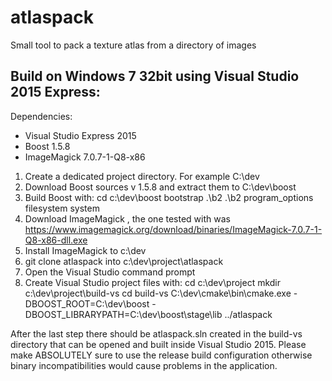 # atlaspack
Small tool to pack a texture atlas from a directory of images

Build on Windows 7 32bit using Visual Studio 2015 Express:
--------------------------------------------------------------------

Dependencies:
- Visual Studio Express 2015
- Boost 1.5.8
- ImageMagick 7.0.7-1-Q8-x86

1. Create a dedicated project directory. For example C:\dev
2. Download Boost sources v 1.5.8 and extract them to C:\dev\boost
3. Build Boost with:
   cd c:\dev\boost
   bootstrap
   .\b2
   .\b2 program_options filesystem system
4. Download ImageMagick , the one tested with was https://www.imagemagick.org/download/binaries/ImageMagick-7.0.7-1-Q8-x86-dll.exe
5. Install ImageMagick to c:\dev
6. git clone atlaspack into c:\dev\project\atlaspack
7. Open the Visual Studio command prompt
8. Create Visual Studio project files with:
   cd c:\dev\project
   mkdir c:\dev\project\build-vs
   cd build-vs
   C:\dev\cmake\bin\cmake.exe -DBOOST_ROOT=C:\dev\boost -DBOOST_LIBRARYPATH=C:\dev\boost\stage\lib ../atlaspack

After the last step there should be atlaspack.sln created in the build-vs directory that can be opened and built inside
Visual Studio 2015. Please make ABSOLUTELY sure to use the release build configuration otherwise binary incompatibilities
would cause problems in the application.
